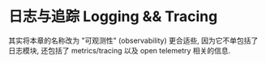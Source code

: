 # 日志与追踪 Logging && Tracing

其实将本章的名称改为 "可观测性" (observability) 更合适些, 因为它不单包括了日志模块,
还包括了 metrics/tracing 以及 open telemetry 相关的信息.